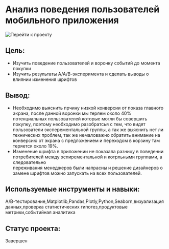 # Анализ поведения пользователей мобильного приложения
![Перейти к проекту]()
## Цель:
- Изучить поведение пользователей и воронку событий до момента покупки 
- Изучить результаты А/А/В-эксперимента и сделать выводы о влиянии изменения шрифтов
## Вывод:
- Необходимо выяснить прчину низкой конверсии от показа главного экрана, после данной воронки мы теряем около 40% потенциальных пользователей которые могли бы совершить покупку, поэтому необходимо разобратсья с тем, что видят пользователи эксперементальной группы, а так же выяснить нет ли технических проблем, так же немаловажно обратить внимание на конверсию от экрана с предложением и переходом в корзину там теряется около 19%.
- Изменение шрифта в приложении не показала разницу в поведении потребителей между эспирементальной и котрльными группами, а следовательно  
переживания менеджеров были напрасны и решение дизайнеров о замене шрифтов можно запускать на всех пользователей.
## Используемые инструменты и навыки:
A/B-тестирование,Matplotlib,Pandas,Plotly,Python,Seaborn,визуализация данных,проверка статистических гипотез,продуктовые метрики,событийная аналитика
## Статус проекта:
Завершен
